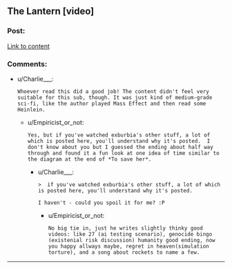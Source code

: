 ## The Lantern [video]

### Post:

[Link to content](https://www.youtube.com/watch?v=um6cGuJ4mNE)

### Comments:

- u/Charlie___:
  ```
  Whoever read this did a good job! The content didn't feel very suitable for this sub, though. It was just kind of medium-grade sci-fi, like the author played Mass Effect and then read some Heinlein.
  ```

  - u/Empiricist_or_not:
    ```
    Yes, but if you've watched exburbia's other stuff, a lot of which is posted here, you'll understand why it's posted.  I don't know about you but I guessed the ending about half way through and found it a fun look at one idea of time similar to the diagram at the end of *To save her*.
    ```

    - u/Charlie___:
      ```
      >  if you've watched exburbia's other stuff, a lot of which is posted here, you'll understand why it's posted.

      I haven't - could you spoil it for me? :P
      ```

      - u/Empiricist_or_not:
        ```
        No big tie in, just he writes slightly thinky good videos: like 27 (ai testing scenario), genocide bingo (existenial risk discussion) humanity good ending, now you happy allways maybe, regret in heaven(simulation torture), and a song about rockets to name a few.
        ```

---

